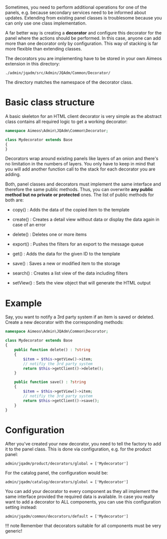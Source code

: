 Sometimes, you need to perform additional operations for one of the panels, e.g. because secondary services need to be informed about updates. Extending from existing panel classes is troublesome because you can only use one class implementation.

A far better way is creating a **decorator** and configure this decorator for the panel where the actions should be performed. In this case, anyone can add more than one decorator only by configuration. This way of stacking is far more flexible than extending classes.

The decorators you are implementing have to be stored in your own Aimeos extension in this directory:

```
./admin/jqadm/src/Admin/JQAdm/Common/Decorator/
```

The directory matches the namespace of the decorator class.

# Basic class structure

A basic skeleton for an HTML client decorator is very simple as the abstract class contains all required logic to get a working decorator:

```php
namespace Aimeos\Admin\JQAdm\Common\Decorator;

class Mydecorator extends Base
{
}
```

Decorators wrap around existing panels like layers of an onion and there's no limitation in the numbers of layers. You only have to keep in mind that you will add another function call to the stack for each decorator you are adding.

Both, panel classes and decorators must implement the same interface and therefore the same public methods. Thus, you can overwrite **any public method but no private or protected** ones. The list of public methods for both are:

* copy()
: Adds the data of the copied item to the template

* create()
: Creates a detail view without data or display the data again in case of an error

* delete()
: Deletes one or more items

* export()
: Pushes the filters for an export to the message queue

* get()
: Adds the data for the given ID to the template

* save()
: Saves a new or modified item to the storage

* search()
: Creates a list view of the data including filters

* setView()
: Sets the view object that will generate the HTML output

# Example

Say, you want to notify a 3rd party system if an item is saved or deleted. Create a new decorator with the corresponding methods:

```php
namespace Aimeos\Admin\JQAdm\Common\Decorator;

class Mydecorator extends Base
{
    public function delete() : ?string
    {
        $item = $this->getView()->item;
        // notifiy the 3rd party system
        return $this->getClient()->delete();
    }

    public function save() : ?string
    {
        $item = $this->getView()->item;
        // notifiy the 3rd party system
        return $this->getClient()->save();
    }
}
```

# Configuration

After you've created your new decorator, you need to tell the factory to add it to the panel class. This is done via configuration, e.g. for the product panel:

```
admin/jqadm/product/decorators/global = ['Mydecorator']
```

For the catalog panel, the configuration would be:

```
admin/jqadm/catalog/decorators/global = ['Mydecorator']
```

You can add your decorator to every component as they all implement the same interface provided the required data is available. In case you really want to add a decorator to ALL components, you can use this configuration setting instead:

```
admin/jqadm/common/decorators/default = ['Mydecorator']
```

!!! note
    Remember that decorators suitable for all components must be very generic!
